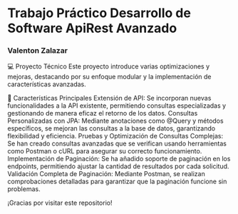 # Trabajo Práctico Desarrollo de Software ApiRest  Avanzado
<h3> Valenton Zalazar</h3>

💻 Proyecto Técnico
Este proyecto introduce varias optimizaciones y mejoras, destacando por su enfoque modular y la implementación de características avanzadas.

🚀 Características Principales
Extensión de API: Se incorporan nuevas funcionalidades a la API existente, permitiendo consultas especializadas y gestionando de manera eficaz el retorno de los datos.
Consultas Personalizadas con JPA: Mediante anotaciones como @Query y métodos específicos, se mejoran las consultas a la base de datos, garantizando flexibilidad y eficiencia.
Pruebas y Optimización de Consultas Complejas: Se han creado consultas avanzadas que se verifican usando herramientas como Postman o cURL para asegurar su correcto funcionamiento.
Implementación de Paginación: Se ha añadido soporte de paginación en los endpoints, permitiendo ajustar la cantidad de resultados por cada solicitud.
Validación Completa de Paginación: Mediante Postman, se realizan comprobaciones detalladas para garantizar que la paginación funcione sin problemas.

¡Gracias por visitar este repositorio!
